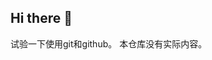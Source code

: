 ## Hi there 👋

<!--
**zhongyantao/zhongyantao** is a ✨ _special_ ✨ repository because its `README.md` (this file) appears on your GitHub profile.
-->
试验一下使用git和github。
本仓库没有实际内容。
